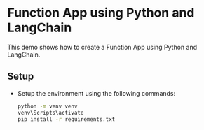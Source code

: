 # Function App using Python and LangChain

This demo shows how to create a Function App using Python and LangChain.

## Setup

- Setup the environment using the following commands:

    ```bash
    python -m venv venv
    venv\Scripts\activate
    pip install -r requirements.txt
    ```
